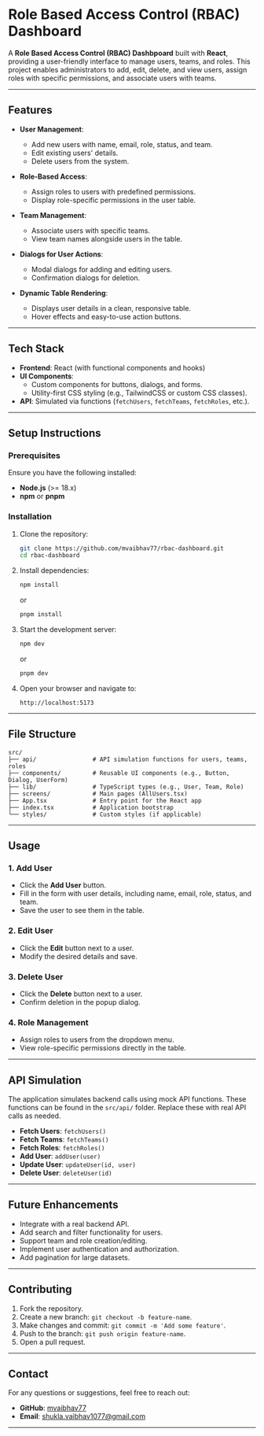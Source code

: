 # Role Based Access Control (RBAC) Dashboard

A **Role Based Access Control (RBAC) Dashbpoard** built with **React**, providing a user-friendly interface to manage users, teams, and roles. This project enables administrators to add, edit, delete, and view users, assign roles with specific permissions, and associate users with teams.

---

## Features

- **User Management**:
  - Add new users with name, email, role, status, and team.
  - Edit existing users' details.
  - Delete users from the system.
- **Role-Based Access**:

  - Assign roles to users with predefined permissions.
  - Display role-specific permissions in the user table.

- **Team Management**:

  - Associate users with specific teams.
  - View team names alongside users in the table.

- **Dialogs for User Actions**:

  - Modal dialogs for adding and editing users.
  - Confirmation dialogs for deletion.

- **Dynamic Table Rendering**:
  - Displays user details in a clean, responsive table.
  - Hover effects and easy-to-use action buttons.

---

## Tech Stack

- **Frontend**: React (with functional components and hooks)
- **UI Components**:
  - Custom components for buttons, dialogs, and forms.
  - Utility-first CSS styling (e.g., TailwindCSS or custom CSS classes).
- **API**: Simulated via functions (`fetchUsers`, `fetchTeams`, `fetchRoles`, etc.).

---

## Setup Instructions

### Prerequisites

Ensure you have the following installed:

- **Node.js** (>= 18.x)
- **npm** or **pnpm**

### Installation

1. Clone the repository:

   ```bash
   git clone https://github.com/mvaibhav77/rbac-dashboard.git
   cd rbac-dashboard
   ```

2. Install dependencies:

   ```bash
   npm install
   ```

   or

   ```bash
   pnpm install
   ```

3. Start the development server:

   ```bash
   npm dev
   ```

   or

   ```bash
   pnpm dev
   ```

4. Open your browser and navigate to:
   ```
   http://localhost:5173
   ```

---

## File Structure

```plaintext
src/
├── api/                # API simulation functions for users, teams, roles
├── components/         # Reusable UI components (e.g., Button, Dialog, UserForm)
├── lib/                # TypeScript types (e.g., User, Team, Role)
├── screens/            # Main pages (AllUsers.tsx)
├── App.tsx             # Entry point for the React app
├── index.tsx           # Application bootstrap
└── styles/             # Custom styles (if applicable)
```

---

## Usage

### 1. Add User

- Click the **Add User** button.
- Fill in the form with user details, including name, email, role, status, and team.
- Save the user to see them in the table.

### 2. Edit User

- Click the **Edit** button next to a user.
- Modify the desired details and save.

### 3. Delete User

- Click the **Delete** button next to a user.
- Confirm deletion in the popup dialog.

### 4. Role Management

- Assign roles to users from the dropdown menu.
- View role-specific permissions directly in the table.

---

## API Simulation

The application simulates backend calls using mock API functions. These functions can be found in the `src/api/` folder. Replace these with real API calls as needed.

- **Fetch Users**: `fetchUsers()`
- **Fetch Teams**: `fetchTeams()`
- **Fetch Roles**: `fetchRoles()`
- **Add User**: `addUser(user)`
- **Update User**: `updateUser(id, user)`
- **Delete User**: `deleteUser(id)`

---

## Future Enhancements

- Integrate with a real backend API.
- Add search and filter functionality for users.
- Support team and role creation/editing.
- Implement user authentication and authorization.
- Add pagination for large datasets.

---

## Contributing

1. Fork the repository.
2. Create a new branch: `git checkout -b feature-name`.
3. Make changes and commit: `git commit -m 'Add some feature'`.
4. Push to the branch: `git push origin feature-name`.
5. Open a pull request.

---

## Contact

For any questions or suggestions, feel free to reach out:

- **GitHub**: [mvaibhav77](https://github.com/mvaibhav77)
- **Email**: shukla.vaibhav1077@gmail.com

---

